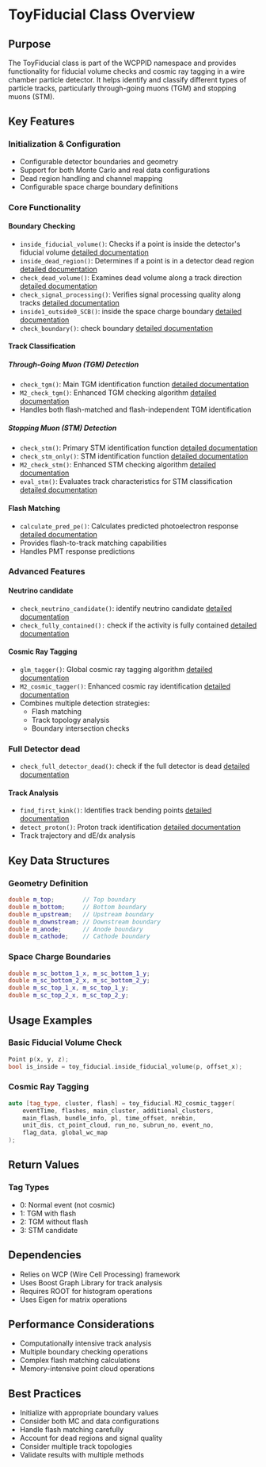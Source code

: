 # ToyFiducial Class Overview

## Purpose
The ToyFiducial class is part of the WCPPID namespace and provides functionality for fiducial volume checks and cosmic ray tagging in a wire chamber particle detector. It helps identify and classify different types of particle tracks, particularly through-going muons (TGM) and stopping muons (STM).

## Key Features

### Initialization & Configuration
- Configurable detector boundaries and geometry
- Support for both Monte Carlo and real data configurations
- Dead region handling and channel mapping
- Configurable space charge boundary definitions

### Core Functionality

#### Boundary Checking
- `inside_fiducial_volume()`: Checks if a point is inside the detector's fiducial volume [detailed documentation](./ToyFiducial/inside_fiducial_volume.md)
- `inside_dead_region()`: Determines if a point is in a detector dead region [detailed documentation](./ToyFiducial/inside_dead_region.md)
- `check_dead_volume()`: Examines dead volume along a track direction [detailed documentation](./ToyFiducial/check_dead_region.md)
- `check_signal_processing()`: Verifies signal processing quality along tracks [detailed documentation](./ToyFiducial/check_signal_processing.md)
- `inside1_outside0_SCB()`: inside the space charge boundary [detailed documentation](./ToyFiducial/inside1_outside0_SCB.md)
- `check_boundary()`: check boundary [detailed documentation](./ToyFiducial/check_boundary.md)

#### Track Classification

##### Through-Going Muon (TGM) Detection
- `check_tgm()`: Main TGM identification function [detailed documentation](./ToyFiducial/check_tgm.md)
- `M2_check_tgm()`: Enhanced TGM checking algorithm [detailed documentation](./ToyFiducial/M2_check_tgm.md)
- Handles both flash-matched and flash-independent TGM identification

##### Stopping Muon (STM) Detection
- `check_stm()`: Primary STM identification function [detailed documentation](./ToyFiducial/check_stm.md)
- `check_stm_only()`: STM identification function [detailed documentation](./ToyFiducial/check_stm_only.md)
- `M2_check_stm()`: Enhanced STM checking algorithm [detailed documentation](./ToyFiducial/M2_check_stm.md)
- `eval_stm()`: Evaluates track characteristics for STM classification [detailed documentation](./ToyFiducial/eval_stm.md)

#### Flash Matching
- `calculate_pred_pe()`: Calculates predicted photoelectron response [detailed documentation](./ToyFiducial/calculate_pred_pe.md)
- Provides flash-to-track matching capabilities
- Handles PMT response predictions

### Advanced Features

#### Neutrino candidate
- `check_neutrino_candidate()`: identify neutrino candidate [detailed documentation](./ToyFiducial/check_neutrino_candidate.md)
- `check_fully_contained():` check if the activity is fully contained [detailed documentation](./ToyFiducial/check_fully_contained.md)

#### Cosmic Ray Tagging
- `glm_tagger()`: Global cosmic ray tagging algorithm [detailed documentation](./ToyFiducial/glm_tagger.md)
- `M2_cosmic_tagger()`: Enhanced cosmic ray identification [detailed documentation](./ToyFiducial/M2_cosmic_tagger.md)
- Combines multiple detection strategies:
    - Flash matching
    - Track topology analysis
    - Boundary intersection checks

### Full Detector dead
- `check_full_detector_dead()`: check if the full detector is dead [detailed documentation](./ToyFiducial/check_full_detector_dead.md)

#### Track Analysis
- `find_first_kink()`: Identifies track bending points [detailed documentation](./ToyFiducial/find_first_kink.md)
- `detect_proton()`: Proton track identification [detailed documentation](./ToyFiducial/detect_proton.md)
- Track trajectory and dE/dx analysis

## Key Data Structures

### Geometry Definition
```cpp
double m_top;        // Top boundary
double m_bottom;     // Bottom boundary
double m_upstream;   // Upstream boundary
double m_downstream; // Downstream boundary
double m_anode;      // Anode boundary
double m_cathode;    // Cathode boundary
```

### Space Charge Boundaries
```cpp
double m_sc_bottom_1_x, m_sc_bottom_1_y;
double m_sc_bottom_2_x, m_sc_bottom_2_y;
double m_sc_top_1_x, m_sc_top_1_y;
double m_sc_top_2_x, m_sc_top_2_y;
```

## Usage Examples

### Basic Fiducial Volume Check
```cpp
Point p(x, y, z);
bool is_inside = toy_fiducial.inside_fiducial_volume(p, offset_x);
```

### Cosmic Ray Tagging
```cpp
auto [tag_type, cluster, flash] = toy_fiducial.M2_cosmic_tagger(
    eventTime, flashes, main_cluster, additional_clusters, 
    main_flash, bundle_info, pl, time_offset, nrebin, 
    unit_dis, ct_point_cloud, run_no, subrun_no, event_no, 
    flag_data, global_wc_map
);
```

## Return Values

### Tag Types
- 0: Normal event (not cosmic)
- 1: TGM with flash
- 2: TGM without flash
- 3: STM candidate

## Dependencies
- Relies on WCP (Wire Cell Processing) framework
- Uses Boost Graph Library for track analysis
- Requires ROOT for histogram operations
- Uses Eigen for matrix operations

## Performance Considerations
- Computationally intensive track analysis
- Multiple boundary checking operations
- Complex flash matching calculations
- Memory-intensive point cloud operations

## Best Practices
- Initialize with appropriate boundary values
- Consider both MC and data configurations
- Handle flash matching carefully
- Account for dead regions and signal quality
- Consider multiple track topologies
- Validate results with multiple methods